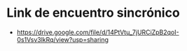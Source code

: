 # Link de encuentro sincrónico
* https://drive.google.com/file/d/14PtVtu_7jURCiZpB2qoI-0s1Vsv3lkRq/view?usp=sharing

